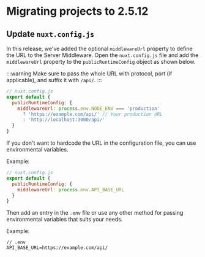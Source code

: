 # Migrating projects to 2.5.12

## Update `nuxt.config.js`

In this release, we've added the optional  `middlewareUrl` property to define the URL to the Server Middleware. Open the `nuxt.config.js` file and add the `middlewareUrl` property to the `publicRuntimeConfig` object as shown below.

:::warning
Make sure to pass the whole URL with protocol, port (if applicable), and suffix it with `/api/`.
:::

```javascript
// nuxt.config.js
export default {
  publicRuntimeConfig: {
    middlewareUrl: process.env.NODE_ENV === 'production'
      ? 'https://example.com/api/' // Your production URL
      : 'http://localhost:3000/api/'
  }
}
```

If you don't want to hardcode the URL in the configuration file, you can use environmental variables.

Example:

```javascript
// nuxt.config.js
export default {
  publicRuntimeConfig: {
    middlewareUrl: process.env.API_BASE_URL
  }
}
```

Then add an entry in the `.env` file or use any other method for passing environmental variables that suits your needs.

Example:

```text
// .env
API_BASE_URL=https://example.com/api/
```
